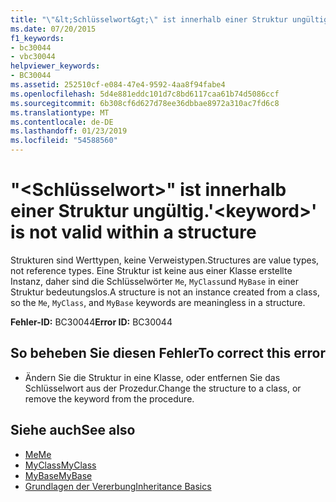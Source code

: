 ```yaml
---
title: "\"&lt;Schlüsselwort&gt;\" ist innerhalb einer Struktur ungültig."
ms.date: 07/20/2015
f1_keywords:
- bc30044
- vbc30044
helpviewer_keywords:
- BC30044
ms.assetid: 252510cf-e084-47e4-9592-4aa8f94fabe4
ms.openlocfilehash: 5d4e881eddc101d7c8bd6117caa61b74d5086ccf
ms.sourcegitcommit: 6b308cf6d627d78ee36dbbae8972a310ac7fd6c8
ms.translationtype: MT
ms.contentlocale: de-DE
ms.lasthandoff: 01/23/2019
ms.locfileid: "54588560"
---
```

# <a name="ltkeywordgt-is-not-valid-within-a-structure"></a><span data-ttu-id="aa444-102">"&lt;Schlüsselwort&gt;" ist innerhalb einer Struktur ungültig.</span><span class="sxs-lookup"><span data-stu-id="aa444-102">'&lt;keyword&gt;' is not valid within a structure</span></span>
<span data-ttu-id="aa444-103">Strukturen sind Werttypen, keine Verweistypen.</span><span class="sxs-lookup"><span data-stu-id="aa444-103">Structures are value types, not reference types.</span></span> <span data-ttu-id="aa444-104">Eine Struktur ist keine aus einer Klasse erstellte Instanz, daher sind die Schlüsselwörter `Me`, `MyClass`und `MyBase` in einer Struktur bedeutungslos.</span><span class="sxs-lookup"><span data-stu-id="aa444-104">A structure is not an instance created from a class, so the `Me`, `MyClass`, and `MyBase` keywords are meaningless in a structure.</span></span>  
  
 <span data-ttu-id="aa444-105">**Fehler-ID:** BC30044</span><span class="sxs-lookup"><span data-stu-id="aa444-105">**Error ID:** BC30044</span></span>  
  
## <a name="to-correct-this-error"></a><span data-ttu-id="aa444-106">So beheben Sie diesen Fehler</span><span class="sxs-lookup"><span data-stu-id="aa444-106">To correct this error</span></span>  
  
-   <span data-ttu-id="aa444-107">Ändern Sie die Struktur in eine Klasse, oder entfernen Sie das Schlüsselwort aus der Prozedur.</span><span class="sxs-lookup"><span data-stu-id="aa444-107">Change the structure to a class, or remove the keyword from the procedure.</span></span>  
  
## <a name="see-also"></a><span data-ttu-id="aa444-108">Siehe auch</span><span class="sxs-lookup"><span data-stu-id="aa444-108">See also</span></span>
- [<span data-ttu-id="aa444-109">Me</span><span class="sxs-lookup"><span data-stu-id="aa444-109">Me</span></span>](~/docs/visual-basic/programming-guide/program-structure/me-my-mybase-and-myclass.md#me)
- [<span data-ttu-id="aa444-110">MyClass</span><span class="sxs-lookup"><span data-stu-id="aa444-110">MyClass</span></span>](~/docs/visual-basic/programming-guide/program-structure/me-my-mybase-and-myclass.md#myclass)
- [<span data-ttu-id="aa444-111">MyBase</span><span class="sxs-lookup"><span data-stu-id="aa444-111">MyBase</span></span>](~/docs/visual-basic/programming-guide/program-structure/me-my-mybase-and-myclass.md#mybase)
- [<span data-ttu-id="aa444-112">Grundlagen der Vererbung</span><span class="sxs-lookup"><span data-stu-id="aa444-112">Inheritance Basics</span></span>](../../visual-basic/programming-guide/language-features/objects-and-classes/inheritance-basics.md)
